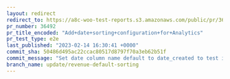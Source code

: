 ```yaml
---
layout: redirect
redirect_to: https://a8c-woo-test-reports.s3.amazonaws.com/public/pr/36492/e2e/index.html
pr_number: 36492
pr_title_encoded: "Add+date+sorting+configuration+for+Analytics"
pr_test_type: e2e
last_published: "2023-02-14 16:30:41 +0000"
commit_sha: 50486d495ac22ccac80517d8797f70a3eb62b51f
commit_message: "Set date column name default to date_created to test if build passes"
branch_name: update/revenue-default-sorting
---
```

